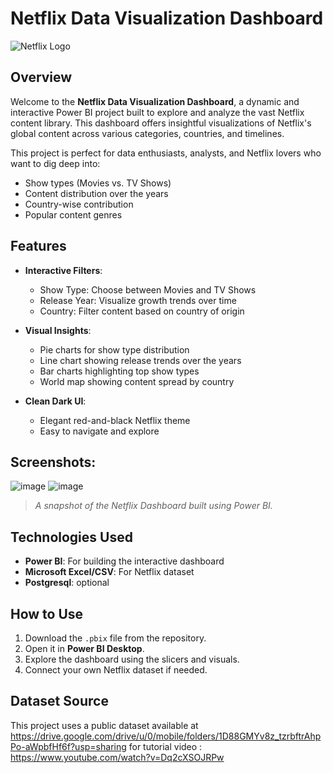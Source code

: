 # Netflix Data Visualization Dashboard

![Netflix Logo](https://github.com/user-attachments/assets/4ac872da-a3be-4060-96a6-0a64438217b0)


## Overview

Welcome to the **Netflix Data Visualization Dashboard**, a dynamic and interactive Power BI project built to explore and analyze the vast Netflix content library. This dashboard offers insightful visualizations of Netflix's global content across various categories, countries, and timelines.

This project is perfect for data enthusiasts, analysts, and Netflix lovers who want to dig deep into:
- Show types (Movies vs. TV Shows)
- Content distribution over the years
- Country-wise contribution
- Popular content genres

## Features

- **Interactive Filters**:
  - Show Type: Choose between Movies and TV Shows
  - Release Year: Visualize growth trends over time
  - Country: Filter content based on country of origin

- **Visual Insights**:
  - Pie charts for show type distribution
  - Line chart showing release trends over the years
  - Bar charts highlighting top show types
  - World map showing content spread by country

- **Clean Dark UI**:
  - Elegant red-and-black Netflix theme
  - Easy to navigate and explore

## Screenshots:
![image](https://github.com/user-attachments/assets/c53dfb8a-ecdc-4eb6-b682-b3c1a81618f7)
![image](https://github.com/user-attachments/assets/ae51379d-8ae3-4e36-a23a-ee549e56b04c)


> *A snapshot of the Netflix Dashboard built using Power BI.*

## Technologies Used

- **Power BI**: For building the interactive dashboard
- **Microsoft Excel/CSV**: For Netflix dataset
- **Postgresql**: optional

## How to Use

1. Download the `.pbix` file from the repository.
2. Open it in **Power BI Desktop**.
3. Explore the dashboard using the slicers and visuals.
4. Connect your own Netflix dataset if needed.

## Dataset Source

This project uses a public dataset available at https://drive.google.com/drive/u/0/mobile/folders/1D88GMYv8z_tzrbftrAhpPo-aWpbfHf6f?usp=sharing
for tutorial video : https://www.youtube.com/watch?v=Dq2cXSOJRPw


